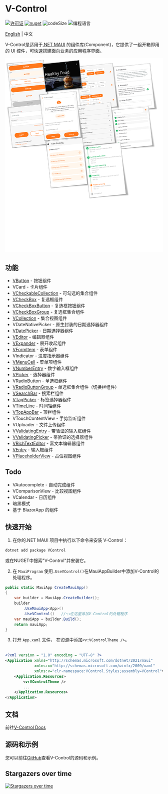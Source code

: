 
# V-Control

[![许可证](https://img.shields.io/badge/license-MIT-blue.svg?style=for-the-badge)](https://github.com/jevonsflash/VControl/blob/master/LICENSE)
[![nuget](https://img.shields.io/nuget/v/VControl.svg?style=for-the-badge)](https://www.nuget.org/packages/VControl)
![codeSize](https://img.shields.io/github/languages/code-size/jevonsflash/VControl.svg?style=for-the-badge)
![编程语言](https://img.shields.io/github/languages/top/jevonsflash/VControl.svg?style=for-the-badge)

[English](README.md) | 中文

V-Control是适用于[.NET MAUI](https://dotnet.microsoft.com/zh-cn/apps/maui) 的组件库(Component)，它提供了一组开箱即用的 UI 控件，可快速搭建面向业务的应用程序界面。

![alt text](/docs/assets/banner.png)


## 功能

* [VButton](https://vcontrol.matoapp.net/documents/v-button) - 按钮组件
* VCard - 卡片组件
* [VCheckableCollection](https://vcontrol.matoapp.net/documents/v-checkable-collection) - 可勾选的集合组件
* [VCheckBox](https://vcontrol.matoapp.net/documents/v-checkbox) - 复选框组件
* [VCheckBoxButton](https://vcontrol.matoapp.net/documents/v-checkbox-button) - 复选框按钮组件
* [VCheckBoxGroup](https://vcontrol.matoapp.net/documents/v-checkbox-group) - 复选框集合组件
* [VCollection](https://vcontrol.matoapp.net/documents/v-collection) - 集合视图组件
* VDateNativePicker - 原生封装的日期选择器组件
* [VDatePicker](https://vcontrol.matoapp.net/documents/v-date-picker) - 日期选择器组件
* [VEditor](https://vcontrol.matoapp.net/documents/v-editor) - 编辑器组件
* [VExpander](https://vcontrol.matoapp.net/documents/v-expander) - 展开收起组件
* [VFormItem](https://vcontrol.matoapp.net/documents/v-form-item) - 表单组件
* VIndicator - 进度指示器组件
* [VMenuCell](https://vcontrol.matoapp.net/documents/v-menu-cell) - 菜单项组件
* [VNumberEntry](https://vcontrol.matoapp.net/documents/v-number-entry) - 数字输入框组件
* [VPicker](https://vcontrol.matoapp.net/documents/v-picker) - 选择器组件
* VRadioButton - 单选框组件
* [VRadioButtonGroup](https://vcontrol.matoapp.net/documents/v-radio-button-group) - 单选框集合组件（切换栏组件）
* [VSearchBar](https://vcontrol.matoapp.net/documents/v-search-bar) - 搜索栏组件
* [VTagPicker](https://vcontrol.matoapp.net/documents/v-tag-picker) - 标签选择器组件
* [VTimeLine](https://vcontrol.matoapp.net/documents/v-time-line) - 时间轴组件
* [VTopAppBar](https://vcontrol.matoapp.net/documents/v-top-app-bar) - 顶栏组件
* VTouchContentView - 手势监听组件
* VUploader - 文件上传组件
* [VValidatingEntry](https://vcontrol.matoapp.net/documents/v-validating-entry) - 带验证的输入框组件
* [VValidatingPicker](https://vcontrol.matoapp.net/documents/v-validating-picker) - 带验证的选择器组件
* [VRichTextEditor](https://vcontrol.matoapp.net/documents/v-rich-text-editor) - 富文本编辑器组件
* [VEntry](https://vcontrol.matoapp.net/documents/v-entry) - 输入框组件
* [VPlaceholderView](https://vcontrol.matoapp.net/documents/v-placeholder-view) - 占位视图组件


## Todo

* VAutocomplete - 自动完成组件
* VComparisonView - 比较视图组件
* VCalendar - 日历组件
* 暗黑模式
* 基于 BlazorApp 的组件

## 快速开始

1. 在你的.NET MAUI 项目中执行以下命令来安装 V-Control：
   
```bash
dotnet add package VControl
```

或在NUGET中搜索"V-Control"并安装它。


2. 在 `MauiProgram` 使用`.UseVControl()`在MauiAppBuilder中添加V-Control的处理程序。



```csharp
public static MauiApp CreateMauiApp()
{
    var builder = MauiApp.CreateBuilder();
    builder
        .UseMauiApp<App>()
        .UseVControl()   //👈在这里添加V-Control的处理程序
    var mauiApp = builder.Build();
    return mauiApp;
}
```

3. 打开 `App.xaml` 文件， 在资源中添加`<v:VControlTheme />`。

```xml

<?xml version = "1.0" encoding = "UTF-8" ?>
<Application xmlns="http://schemas.microsoft.com/dotnet/2021/maui"
             xmlns:x="http://schemas.microsoft.com/winfx/2009/xaml"
             xmlns:v="clr-namespace:VControl.Styles;assembly=VControl">
    <Application.Resources>
        <v:VControlTheme />
        ...
    </Application.Resources>   
</Application>

```

## 文档

前往[V-Control Docs](https://vcontrol.matoapp.net/documents/starter)

## 源码和示例

您可以前往[GitHub](https://github.com/jevonsflash/VControl)查看V-Control的源码和示例。

## Stargazers over time
[![Stargazers over time](https://starchart.cc/jevonsflash/V-Control.svg?variant=adaptive)](https://starchart.cc/jevonsflash/V-Control)